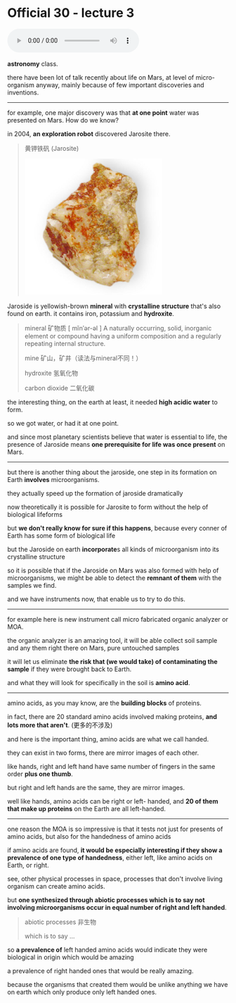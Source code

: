 # Official 30 - lecture 3

<audio controls>
  <source src="../audio/Official 30 - lecture 3.mp3">
</audio><br>

**astronomy** class.

there have been lot of talk recently about life on Mars, at level of micro-organism anyway, mainly because of few important discoveries and inventions.

---

for example, one major discovery was that **at one point** water was presented on Mars. How do we know? 

in 2004, **an exploration robot** discovered Jarosite there.

> 黄钾铁矾 (Jarosite)
>
> ![image-20220522100210224](Official%2030%20-%20lecture%203.assets/image-20220522100210224.png)

Jaroside is yellowish-brown **mineral** with **crystalline structure** that's also found on earth.  it contains iron, potassium and **hydroxite**. 

> mineral 矿物质 [ mĭn′ər-əl ] A naturally occurring, solid, inorganic element or compound having a uniform composition and a regularly repeating internal structure.
>
> mine 矿山，矿井（读法与mineral不同！）
>
> hydroxite 氢氧化物
>
> carbon dioxide 二氧化碳

the interesting thing, on the earth at least, it needed **high acidic water** to form. 

so we got water, or had it at one point.

and since most planetary scientists believe that water is essential to life, the presence of Jaroside means **one prerequisite for life was once present** on Mars. 

----

but there is another thing about the jaroside, one step in its formation on Earth **involves** microorganisms.

they actually speed up the formation of jaroside dramatically

now theoretically it is possible for Jarosite to form without the help of biological lifeforms

but **we don't really know for sure if this happens**, because every conner of Earth has some form of biological life

but the Jaroside on earth **incorporate**s all kinds of microorganism into its crystalline structure

so it is possible that if the Jaroside on Mars was also formed with help of microorganisms, we might be able to detect the **remnant of them** with the samples we find. 

and we have instruments now, that enable us to try to do this.

----

for example here is new instrument call micro fabricated organic analyzer or MOA.

the organic analyzer is an amazing tool, it will be able collect soil sample and any them right there on Mars, pure untouched samples

it will let us eliminate **the risk that (we would take) of contaminating the sample** if they were brought back to Earth.

and what they will look for specifically in the soil is **amino acid**. 

----

amino acids, as you may know, are the **building blocks** of proteins.

in fact, there are 20 standard amino acids involved making proteins, **and lots more that aren't**. (更多的不涉及)

and here is the important thing, amino acids are what we call handed.

they can exist in two forms, there are mirror images of each other. 

like hands, right and left hand have same number of fingers in the same order **plus one thumb**.

but right and left hands are the same, they are mirror images.

well like hands, amino acids can be right or left- handed, and **20 of them that make up proteins** on the Earth are all left-handed. 

----

one reason the MOA is so impressive is that it tests not just for presents of amino acids, but also for the handedness of amino acids

if amino acids are found, **it would be especially interesting if they show a prevalence of one type of handedness**, either left, like amino acids on Earth, or right.

see, other physical processes in space, processes that don't involve living organism can create amino acids. 

but **one synthesized through abiotic processes which is to say not involving microorganisms occur in equal number of right and left handed**.  

> abiotic processes 非生物
>
> which is to say ...

so **a prevalence of** left handed amino acids would indicate they were biological in origin which would be amazing

a prevalence of right handed ones that would be really amazing. 

because the organisms that created them would be unlike anything we have on earth which only produce only left handed ones. 


